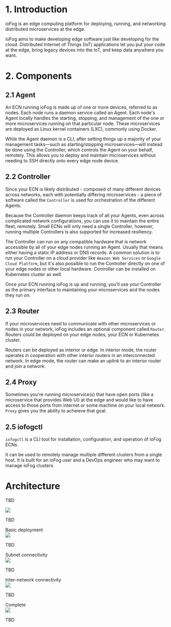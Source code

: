 # 1. Introduction 
ioFog is an edge computing platform for deploying, running, and networking distributed microservices at the edge.

ioFog aims to make developing edge software just like developing for the cloud. Distributed Internet of Things (IoT) applications let you put your code at the edge, bring legacy devices into the IoT, and keep data anywhere you want.

# 2. Components

## 2.1 Agent
An ECN running ioFog is made up of one or more devices, referred to as nodes. Each node runs a daemon service called an Agent. Each node's Agent locally handles the starting, stopping, and management of the one or more microservices running on that particular node. These microservices are deployed as Linux kernel containers (LXC), commonly using Docker.

While the Agent daemon is a CLI, after setting things up a majority of your management tasks—such as starting/stopping microservices—will instead be done using the Controller, which controls the Agent on your behalf, remotely. This allows you to deploy and maintain microservices without needing to SSH directly onto every edge node device.

## 2.2 Controller
Since your ECN is likely distributed - composed of many different devices across networks, each with potentially differing microservices - a piece of software called the `Controller` is used for orchestration of the different Agents.

Because the Controller daemon keeps track of all your Agents, even across complicated network configurations, you can use it to maintain the entire fleet, remotely. Small ECNs will only need a single Controller, however, running multiple Controllers is also supported for increased resiliency.

The Controller can run on any compatible hardware that is network accessible by all of your edge nodes running an Agent. Usually that means either having a static IP address or DNS records. A common solution is to run your Controller on a cloud provider like `Amazon Web Services` or `Google Cloud Platform`, but it's also possible to run the Controller directly on one of your edge nodes or other local hardware. Controller can be installed on Kubernetes cluster as well.

Once your ECN running ioFog is up and running, you'll use your Controller as the primary interface to maintaining your microservices and the nodes they run on.

## 2.3 Router
If your microservices need to communicate with other microservices or nodes in your network, ioFog includes an optional component called `Router`. Routers could be deployed on your edge nodes, your ECN or Kubernetes cluster.

Routers can be deployed as interior or edge. In interior mode, the router operates in cooperation with other interior routers in an interconnected network. In edge mode, the router can make an uplink to an interior router and join a network.

## 2.4 Proxy
Sometimes you're running microservice(s) that have open ports (like a microservice that provides Web UI) at the edge and would like to have access to those ports from internet or some machine on your local network. `Proxy` gives you the ability to acheieve that goal.

## 2.5 iofogctl
`iofogctl` is a CLI tool for installation, configuration, and operation of ioFog ECNs.

It can be used to remotely manage multiple different clusters from a single host. It is built for an ioFog user and a DevOps engineer who may want to manage ioFog clusters.


# Architecture
TBD


<img src="legend.png" />

TBD


Basic deployment  
<img src="basic.png" />

TBD


Subnet connectivity  
<img src="subnet-connectivity.png" />

TBD


Inter-network connectivity  
<img src="inter-network-comms.png" />

TBD


Complete  
<img src="complete.png" />

TBD
